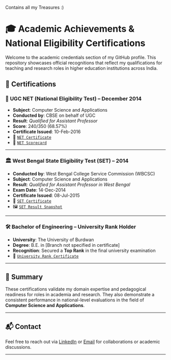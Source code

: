 Contains all my Treasures :)

# 🎓 Academic Achievements & National Eligibility Certifications

Welcome to the academic credentials section of my GitHub profile. This repository showcases official recognitions that reflect my qualifications for teaching and research roles in higher education institutions across India.

## 📑 Certifications

### 🧪 **UGC NET (National Eligibility Test) – December 2014**
- **Subject**: Computer Science and Applications
- **Conducted by**: CBSE on behalf of UGC
- **Result**: *Qualified for Assistant Professor*
- **Score**: 240/350 (68.57%)
- **Certificate Issued**: 10-Feb-2016
- 📄 [`NET Certificate`](./net_2014_Certificate.pdf)  
- 📄 [`NET Scorecard`](./UGC%20NET%20Result_Arko.pdf)

---

### 🏛 **West Bengal State Eligibility Test (SET) – 2014**
- **Conducted by**: West Bengal College Service Commission (WBCSC)
- **Subject**: Computer Science and Applications
- **Result**: *Qualified for Assistant Professor in West Bengal*
- **Exam Date**: 14-Dec-2014
- **Certificate Issued**: 08-Jul-2015
- 📄 [`SET Certificate`](./SET%202014%20Certificate.pdf)  
- 🖼 [`SET Result Snapshot`](./Set_Result_Arko.jpg)

---

### 🛠 **Bachelor of Engineering – University Rank Holder**
- **University**: The University of Burdwan
- **Degree**: B.E. in [Branch not specified in certificate]
- **Recognition**: Secured a **Top Rank** in the final university examination
- 📄 [`University Rank Certificate`](https://github.com/arko1907/Certificates/blob/main/B.E%20Rank%20Certificate.pdf)

---

## 🧠 Summary

These certifications validate my domain expertise and pedagogical readiness for roles in academia and research. They also demonstrate a consistent performance in national-level evaluations in the field of **Computer Science and Applications**.

---

## 📬 Contact

Feel free to reach out via [LinkedIn](https://www.linkedin.com/in/your-profile) or [Email](mailto:your.email@example.com) for collaborations or academic discussions.

---
